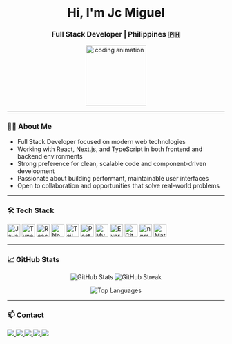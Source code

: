 <h1 align="center">Hi, I'm Jc Miguel</h1>
<h3 align="center">Full Stack Developer | Philippines 🇵🇭</h3>

<p align="center">
  <img src="https://media2.giphy.com/media/v1.Y2lkPTc5MGI3NjExejJubTBmb3Ryb3NnMnIyM3o1ZWQ5N2U0dDFqNWV1dnJ3NnFleHJkOCZlcD12MV9pbnRlcm5hbF9naWZfYnlfaWQmY3Q9Zw/zGfutPr2gc4l74bWO1/giphy.gif" height="140" alt="coding animation" />
</p>

---

### 👨‍💻 About Me

- Full Stack Developer focused on modern web technologies
- Working with React, Next.js, and TypeScript in both frontend and backend environments
- Strong preference for clean, scalable code and component-driven development
- Passionate about building performant, maintainable user interfaces
- Open to collaboration and opportunities that solve real-world problems

---

### 🛠️ Tech Stack

<div align="left">
  <img src="https://cdn.jsdelivr.net/gh/devicons/devicon/icons/javascript/javascript-original.svg" height="30" alt="JavaScript" />
  <img src="https://cdn.jsdelivr.net/gh/devicons/devicon/icons/typescript/typescript-original.svg" height="30" alt="TypeScript" />
  <img src="https://cdn.jsdelivr.net/gh/devicons/devicon/icons/react/react-original.svg" height="30" alt="React" />
  <img src="https://cdn.jsdelivr.net/gh/devicons/devicon/icons/nextjs/nextjs-original.svg" height="30" alt="Next.js" />
  <img src="https://cdn.jsdelivr.net/gh/devicons/devicon/icons/tailwindcss/tailwindcss-original-wordmark.svg" height="30" alt="TailwindCSS" />
  <img src="https://cdn.jsdelivr.net/gh/devicons/devicon/icons/postgresql/postgresql-original.svg" height="30" alt="PostgreSQL" />
  <img src="https://cdn.jsdelivr.net/gh/devicons/devicon/icons/mysql/mysql-original.svg" height="30" alt="MySQL" />
  <img src="https://cdn.jsdelivr.net/gh/devicons/devicon/icons/express/express-original.svg" height="30" alt="Express.js" />
  <img src="https://cdn.jsdelivr.net/gh/devicons/devicon/icons/git/git-original.svg" height="30" alt="Git" />
  <img src="https://cdn.jsdelivr.net/gh/devicons/devicon/icons/npm/npm-original-wordmark.svg" height="30" alt="npm" />
  <img src="https://cdn.jsdelivr.net/gh/devicons/devicon/icons/materialui/materialui-original.svg" height="30" alt="Material UI" />
</div>

---

### 📈 GitHub Stats

<p align="center">
  <img src="https://github-readme-stats.vercel.app/api?username=xjeyceex&show_icons=true&theme=tokyonight&hide_title=true" alt="GitHub Stats" />
  <img src="https://github-readme-streak-stats.herokuapp.com?user=xjeyceex&theme=tokyonight&hide_border=true" alt="GitHub Streak" />
</p>
<p align="center">
  <img src="https://github-readme-stats.vercel.app/api/top-langs/?username=xjeyceex&layout=compact&theme=tokyonight&hide_title=true" alt="Top Languages" />
</p>

---

### 📫 Contact

<div align="left">
  <a href="mailto:jcmiguel.beltran@gmail.com" target="_blank">
    <img src="https://img.shields.io/badge/Gmail-D14836?style=for-the-badge&logo=gmail&logoColor=white" />
  </a>
  <a href="https://www.linkedin.com/in/jc-miguel-beltran/" target="_blank">
    <img src="https://img.shields.io/badge/LinkedIn-0077B5?style=for-the-badge&logo=linkedin&logoColor=white" />
  </a>
  <a href="https://x.com/jeeeyyz" target="_blank">
    <img src="https://img.shields.io/badge/Twitter-1DA1F2?style=for-the-badge&logo=twitter&logoColor=white" />
  </a>
  <a href="https://www.instagram.com/migelgugel/" target="_blank">
    <img src="https://img.shields.io/badge/Instagram-E4405F?style=for-the-badge&logo=instagram&logoColor=white" />
  </a>
  <a href="https://www.facebook.com/migelgugel/" target="_blank">
    <img src="https://img.shields.io/badge/Facebook-1877F2?style=for-the-badge&logo=facebook&logoColor=white" />
  </a>
</div>

